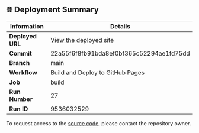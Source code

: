 ## 🌐 Deployment Summary

| Information | Details |
|-------------|---------|
| **Deployed URL** | [View the deployed site](https://First-Matter.github.io/public-demo) |
| **Commit** | 22a55f6f8fb91bda8ef0bf365c52294ae1fd75dd |
| **Branch** | main |
| **Workflow** | Build and Deploy to GitHub Pages |
| **Job** | build |
| **Run Number** | 27 |
| **Run ID** | 9536032529 |

To request access to the [source code](https://github.com/First-Matter/flappy-jam-2024), please contact the repository owner.
